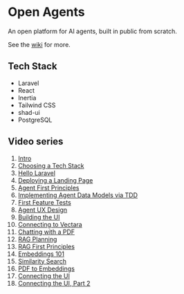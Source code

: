 # Open Agents

An open platform for AI agents, built in public from scratch.

See the [wiki](https://github.com/ArcadeLabsInc/openagents/wiki) for more.

## Tech Stack
- Laravel
- React
- Inertia
- Tailwind CSS
- shad-ui
- PostgreSQL

## Video series

1. [Intro](https://twitter.com/GPUtopia/status/1721942435125715086)
2. [Choosing a Tech Stack](https://twitter.com/GPUtopia/status/1721966796515754266)
3. [Hello Laravel](https://twitter.com/GPUtopia/status/1721979219763155232)
4. [Deploying a Landing Page](https://twitter.com/GPUtopia/status/1722068606714835283)
5. [Agent First Principles](https://twitter.com/GPUtopia/status/1722274309727752427)
6. [Implementing Agent Data Models via TDD](https://twitter.com/GPUtopia/status/1722287956419871177)
7. [First Feature Tests](https://twitter.com/GPUtopia/status/1722313899771347362)
8. [Agent UX Design](https://twitter.com/GPUtopia/status/1722742595409830389)
9. [Building the UI](https://twitter.com/GPUtopia/status/1723164712957862115)
10. [Connecting to Vectara](https://twitter.com/GPUtopia/status/1723203092647137636)
11. [Chatting with a PDF](https://twitter.com/GPUtopia/status/1723525820357005661)
12. [RAG Planning](https://twitter.com/GPUtopia/status/1723888973213286760)
13. [RAG First Principles](https://twitter.com/GPUtopia/status/1724432749275095365)
14. [Embeddings 101](https://twitter.com/GPUtopia/status/1724509783086989333)
15. [Similarity Search](https://twitter.com/GPUtopia/status/1724568957598708192)
16. [PDF to Embeddings](https://twitter.com/GPUtopia/status/1724801372602950026)
17. [Connecting the UI](https://twitter.com/GPUtopia/status/1725197866409267544)
18. [Connecting the UI, Part 2](https://twitter.com/GPUtopia/status/1725246583623590158)
